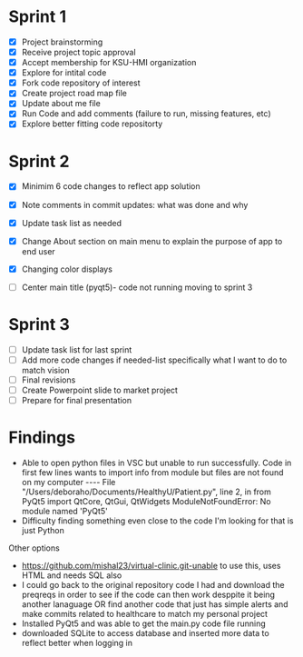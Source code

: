 # Sprint 1
- [x] Project brainstorming
- [x] Receive project topic approval
- [x] Accept membership for KSU-HMI organization
- [x] Explore for intital code
- [x] Fork code repository of interest
- [x] Create project road map file
- [x] Update about me file
- [x] Run Code and add comments (failure to run, missing features, etc)
- [x] Explore better fitting code repositorty

# Sprint 2
- [x] Minimim 6 code changes to reflect app solution
- [x] Note comments in commit updates: what was done and why
- [x] Update task list as needed
- [x] Change About section on main menu to explain the purpose of app to end user
- [x] Changing color displays
- [ ] Center main title (pyqt5)- code not running moving to sprint 3



# Sprint 3
- [ ] Update task list for last sprint
- [ ] Add more code changes if needed-list specifically what I want to do to match vision 
- [ ] Final revisions
- [ ] Create Powerpoint slide to market project
- [ ] Prepare for final presentation

# Findings
* Able to open python files in VSC but unable to run successfully. Code in first few lines wants to import info from module but files are not found  on my computer ---- File "/Users/deboraho/Documents/HealthyU/Patient.py", line 2, in <module>from PyQt5 import QtCore, QtGui, QtWidgets ModuleNotFoundError: No module named 'PyQt5'
* Difficulty finding something even close to the code I'm looking for that is just Python

Other options
* https://github.com/mishal23/virtual-clinic.git-unable to use this, uses HTML and needs SQL also
* I could go back to the original repository code I had and download the preqreqs in order to see if the code can then work desppite it being another lanaguage OR find another code that just has simple alerts and make commits related to healthcare to match my personal project
* Installed PyQt5 and was able to get the main.py code file running
* downloaded SQLite to access database and inserted more data to reflect better when logging in
